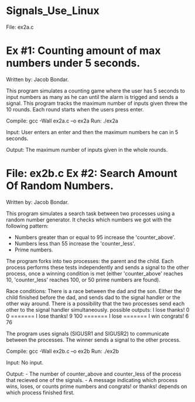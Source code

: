 # Signals_Use_Linux

File: ex2a.c 

Ex #1: Counting amount of max numbers under 5 seconds.
==========================================================
Written by: Jacob Bondar.

This program simulates a counting game where the user has 5
 seconds to input numbers as many as he can until the alarm is 
 trigged and sends a signal.
This program tracks the maximum number of inputs given threw the 10 
 rounds. Each round starts when the users press enter.

Compile: gcc -Wall ex2a.c –o ex2a
Run: ./ex2a

Input: User enters an enter and then the maximum numbers he can in 
 	5 seconds.
 
Output: The maximum number of inputs given in the whole rounds.


File: ex2b.c 
Ex #2: Search Amount Of Random Numbers.
==========================================================
Written by: Jacob Bondar.

This program simulates a search task between two processes using a
 random number generator. It checks which numbers we got with the
 following pattern:
 - Numbers greater than or equal to 95 increase the 'counter_above'.
 - Numbers less than 55 increase the 'counter_less'.
 - Prime numbers.

The program forks into two processes: the parent and the child. Each
 process performs these tests independently and sends a signal to the
 other process, once a winning condition is met 
 (either 'counter_above' reaches 10, 'counter_less' reaches 100, 
 or 50 prime numbers are found).


Race conditions: There is a race between the dad and the son. Either the
 child finished before the dad, and sends dad to the signal handler or the
 other way around. There is a possibility that the two processes send each 
 other to the signal handler simultaneously.
possible outputs: I lose
		  thanks!
		  0 0
		  =======
		  I lose
		  thanks!
		  9 100
		  =======
		  I lose
		  =======
		  I win
		  congrats!
		  6 76

 
The program uses signals (SIGUSR1 and SIGUSR2) to communicate between
 the processes. The winner sends a signal to the other process.

Compile: gcc -Wall ex2b.c –o ex2b
Run: ./ex2b

Input: No input.
 
Output: - The number of counter_above and counter_less of the process that
 		recieved one of the signals.
 	- A message indicating which process wins, loses, or counts prime
 		numbers and congrats! or thanks! depends on which process 
		finished first.
